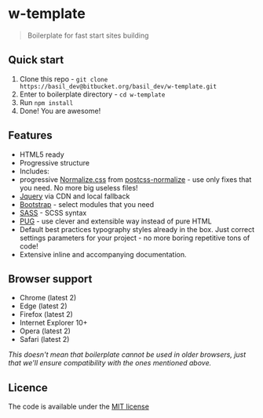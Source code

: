 # w-template
> Boilerplate for fast start sites building
 
## Quick start
1. Clone this repo - `git clone https://basil_dev@bitbucket.org/basil_dev/w-template.git`
2. Enter to boilerplate directory - `cd w-template`
3. Run `npm install`
4. Done! You are awesome!
 
## Features
- HTML5 ready
- Progressive structure
- Includes:
- progressive [Normalize.css](http://necolas.github.io/normalize.css/) from [postcss-normalize](https://github.com/jonathantneal/postcss-normalize) - use only fixes that you need. No more big useless files!
- [Jquery](https://jquery.com/) via CDN and local fallback
- [Bootstrap](https://getbootstrap.com/) - select modules that you need
- [SASS](https://sass-lang.com/) - SCSS syntax
- [PUG](https://pugjs.org/api/getting-started.html) - use clever and extensible way instead of pure HTML
- Default best practices typography styles already in the box. Just correct settings parameters for your project - no more boring repetitive tons of code!
- Extensive inline and accompanying documentation.

## Browser support
- Chrome (latest 2)
- Edge (latest 2)
- Firefox (latest 2)
- Internet Explorer 10+
- Opera (latest 2)
- Safari (latest 2)

_This doesn't mean that boilerplate cannot be used in older browsers, just that we'll ensure compatibility with the ones mentioned above._

## Licence
The code is available under the [MIT license]()